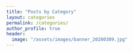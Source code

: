 ```yaml
---
title: "Posts by Category"
layout: categories
permalink: /categories/
author_profile: true
header:
  image: "/assets/images/banner_20200309.jpg"
---
```

